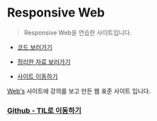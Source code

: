 # Responsive Web

> Responsive Web을 연습한 사이트입니다.

- [코드 보러가기](https://engus93.github.io/responsiveWebBasic/)

- [정리한 자료 보러가기](https://github.com/engus93/responsiveWebBasic/tree/master/document)

- [사이트 이동하기](https://engus93.github.io/responsiveWebBasic/)

[Web's](https://webzz.tistory.com/) 사이트에 강의를 보고 만든 웹 표준 사이트 입니다.

### [Github - TIL로 이동하기](https://github.com/engus93/TIL)
